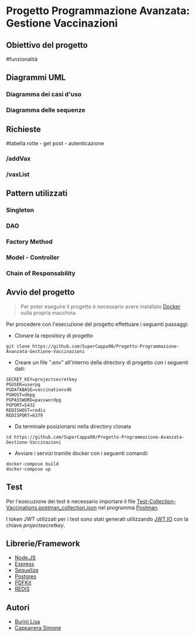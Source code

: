 # Progetto Programmazione Avanzata: Gestione Vaccinazioni


## Obiettivo del progetto
#funzionalità

## Diagrammi UML
### Diagramma dei casi d'uso
### Diagramma delle sequenze

## Richieste
#tabella rotte - get post - autenticazione
### /addVax
### /vaxList


## Pattern utilizzati
### Singleton
### DAO
### Factory Method
### Model - Controller
### Chain of Responsability

## Avvio del progetto
> Per poter eseguire il progetto è necessario avere installato [Docker](https://www.docker.com) sulla propria macchina.

Per procedere con l'esecuzione del progetto effettuare i seguenti passaggi:

 - Clonare la repository di progetto
 ```
git clone https://github.com/SuperCappa98/Progetto-Programmazione-Avanzata-Gestione-Vaccinazioni
```
- Creare un file ".env" all'interno della directory di progetto con i seguenti dati:
 ```
 SECRET_KEY=projectsecretkey
PGUSER=userpg
PGDATABASE=vaccinationsdb
PGHOST=dbpg
PGPASSWORD=passwordpg
PGPORT=5432
REDISHOST=redis
REDISPORT=6379
```
- Da terminale posizionarsi nella directory clonata
```
cd https://github.com/SuperCappa98/Progetto-Programmazione-Avanzata-Gestione-Vaccinazioni
 ```
 - Avviare i servizi tramite docker con i seguenti comandi:
 ```
 docker-compose build
 docker-compose up
 ```

## Test
Per l'esecuzione dei test è necessario importare il file [Test-Collection-Vaccinations.postman_collection.json](https://github.com/SuperCappa98/Progetto-Programmazione-Avanzata-Gestione-Vaccinazioni/blob/main/Test-Collection-Vaccinations.postman_collection.json) nel programma [Postman](https://www.postman.com).

I token JWT utilizzati per i test sono stati generati utilizzando  [JWT.IO](https://jwt.io/) con la chiave _projectsecretkey_.


## Librerie/Framework
 - [Node.JS ](https://nodejs.org/en/)
 - [Express](https://expressjs.com)
 - [Sequelize](https://sequelize.org)
 - [Postgres](https://www.postgresql.org)
 - [PDFKit](https://pdfkit.org)
 - [REDIS](https://redis.io)


## Autori

 - [Burini Lisa ](https://github.com/lisaburini)
 - [Cappanera Simone](https://github.com/SuperCappa98)

